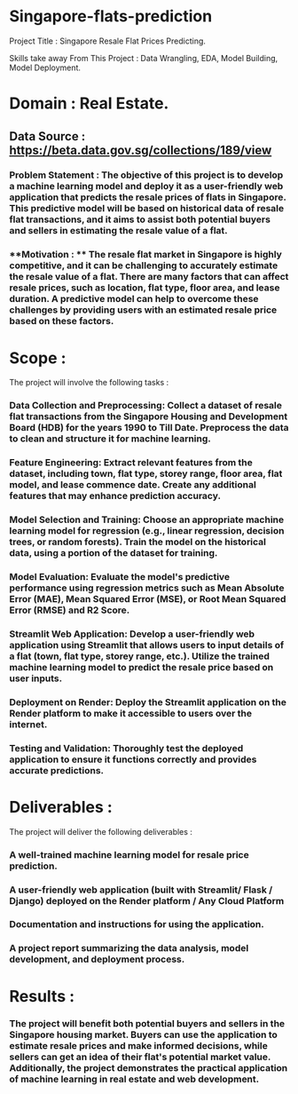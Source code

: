 # Singapore-flats-prediction
Project Title : Singapore Resale Flat Prices Predicting.

Skills take away From This Project : Data Wrangling, EDA, Model Building, Model Deployment.

# Domain : Real Estate.

## Data Source : https://beta.data.gov.sg/collections/189/view

### Problem Statement : The objective of this project is to develop a machine learning model and deploy it as a user-friendly web application that predicts the resale prices of flats in Singapore. This predictive model will be based on historical data of resale flat transactions, and it aims to assist both potential buyers and sellers in estimating the resale value of a flat.

### **Motivation : ** The resale flat market in Singapore is highly competitive, and it can be challenging to accurately estimate the resale value of a flat. There are many factors that can affect resale prices, such as location, flat type, floor area, and lease duration. A predictive model can help to overcome these challenges by providing users with an estimated resale price based on these factors.

# Scope :
The project will involve the following tasks :

### Data Collection and Preprocessing: Collect a dataset of resale flat transactions from the Singapore Housing and Development Board (HDB) for the years 1990 to Till Date. Preprocess the data to clean and structure it for machine learning.
### Feature Engineering: Extract relevant features from the dataset, including town, flat type, storey range, floor area, flat model, and lease commence date. Create any additional features that may enhance prediction accuracy.
### Model Selection and Training: Choose an appropriate machine learning model for regression (e.g., linear regression, decision trees, or random forests). Train the model on the historical data, using a portion of the dataset for training.
### Model Evaluation: Evaluate the model's predictive performance using regression metrics such as Mean Absolute Error (MAE), Mean Squared Error (MSE), or Root Mean Squared Error (RMSE) and R2 Score.
### Streamlit Web Application: Develop a user-friendly web application using Streamlit that allows users to input details of a flat (town, flat type, storey range, etc.). Utilize the trained machine learning model to predict the resale price based on user inputs.
### Deployment on Render: Deploy the Streamlit application on the Render platform to make it accessible to users over the internet.
### Testing and Validation: Thoroughly test the deployed application to ensure it functions correctly and provides accurate predictions.
# Deliverables :
The project will deliver the following deliverables :

### A well-trained machine learning model for resale price prediction.
### A user-friendly web application (built with Streamlit/ Flask / Django) deployed on the Render platform / Any Cloud Platform
### Documentation and instructions for using the application.
### A project report summarizing the data analysis, model development, and deployment process.

# Results :
### The project will benefit both potential buyers and sellers in the Singapore housing market. Buyers can use the application to estimate resale prices and make informed decisions, while sellers can get an idea of their flat's potential market value. Additionally, the project demonstrates the practical application of machine learning in real estate and web development.
